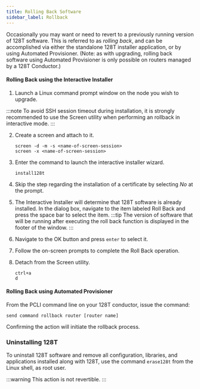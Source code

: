 ```yaml
---
title: Rolling Back Software
sidebar_label: Rollback
---
```


Occasionally you may want or need to revert to a previously running version of 128T software. This is referred to as *rolling back*, and can be accomplished via either the standalone 128T installer application, or by using Automated Provisioner. (Note: as with upgrading, rolling back software using Automated Provisioner is only possible on routers managed by a 128T Conductor.)

#### Rolling Back using the Interactive Installer

1. Launch a Linux command prompt window on the node you wish to upgrade.

:::note
To avoid SSH session timeout during installation, it is strongly recommended to use the Screen utility when performing an rollback in interactive mode.
:::

2. Create a screen and attach to it.
   ```
   screen -d -m -s <name-of-screen-session>
   screen -x <name-of-screen-session>
   ```
3. Enter the command to launch the interactive installer wizard.
   ```
   install128t
   ```

4. Skip the step regarding the installation of a certificate by selecting *No* at the prompt.

5. The Interactive Installer will determine that 128T software is already installed. In the dialog box, navigate to the item labeled Roll Back and press the space bar to select the item.
   :::tip
   The version of software that will be running after executing the roll back function is displayed in the footer of the window.
   :::

6. Navigate to the OK button and press `enter` to select it.

7. Follow the on-screen prompts to complete the Roll Back operation.

8. Detach from the Screen utility.
   ```
   ctrl+a
   d
   ```

#### Rolling Back using Automated Provisioner

From the PCLI command line on your 128T conductor, issue the command:

```
send command rollback router [router name]
```

Confirming the action will initiate the rollback process.

### Uninstalling 128T

To uninstall 128T software and remove all configuration, libraries, and applications installed along with 128T, use the command `erase128t` from the Linux shell, as root user.

:::warning
This action is not revertible.
:::
